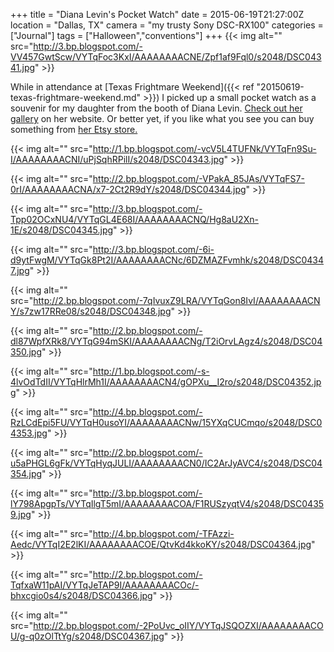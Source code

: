 +++
title = "Diana Levin's Pocket Watch"
date = 2015-06-19T21:27:00Z
location = "Dallas, TX"
camera = "my trusty Sony DSC-RX100"
categories = ["Journal"]
tags = ["Halloween","conventions"]
+++
{{< img alt="" src="http://3.bp.blogspot.com/-VV457GwtScw/VYTqFoc3KxI/AAAAAAAACNE/Zpf1af9Fql0/s2048/DSC04341.jpg" >}}

<!--more-->

While in attendance at [Texas Frightmare Weekend]({{< ref "20150619-texas-frightmare-weekend.md" >}}) I picked up a small pocket watch as a souvenir for my daughter from the booth of Diana Levin. [Check out her gallery](https://www.ghoulishbunnystudios.com/) on her website. Or better yet, if you like what you see you can buy something from [her Etsy store.](https://www.etsy.com/shop/GhoulishBunnyStudios)

{{< img alt="" src="http://1.bp.blogspot.com/-vcV5L4TUFNk/VYTqFn9Su-I/AAAAAAAACNI/uPjSqhRPilI/s2048/DSC04343.jpg" >}}

{{< img alt="" src="http://2.bp.blogspot.com/-VPakA_85JAs/VYTqFS7-0rI/AAAAAAAACNA/x7-2Ct2R9dY/s2048/DSC04344.jpg" >}}

{{< img alt="" src="http://3.bp.blogspot.com/-Tpp02OCxNU4/VYTqGL4E68I/AAAAAAAACNQ/Hg8aU2Xn-1E/s2048/DSC04345.jpg" >}}

{{< img alt="" src="http://3.bp.blogspot.com/-6i-d9ytFwgM/VYTqGk8Pt2I/AAAAAAAACNc/6DZMAZFvmhk/s2048/DSC04347.jpg" >}}

{{< img alt="" src="http://2.bp.blogspot.com/-7qIvuxZ9LRA/VYTqGon8IvI/AAAAAAAACNY/s7zw17RRe08/s2048/DSC04348.jpg" >}}

{{< img alt="" src="http://2.bp.blogspot.com/-dl87WpfXRk8/VYTqG94mSKI/AAAAAAAACNg/T2iOrvLAgz4/s2048/DSC04350.jpg" >}}

{{< img alt="" src="http://1.bp.blogspot.com/-s-4lvOdTdII/VYTqHlrMh1I/AAAAAAAACN4/gOPXu__I2ro/s2048/DSC04352.jpg" >}}

{{< img alt="" src="http://4.bp.blogspot.com/-RzLCdEpi5FU/VYTqH0usoYI/AAAAAAAACNw/15YXqCUCmqo/s2048/DSC04353.jpg" >}}

{{< img alt="" src="http://2.bp.blogspot.com/-u5aPHGL6gFk/VYTqHyqJULI/AAAAAAAACN0/IC2ArJyAVC4/s2048/DSC04354.jpg" >}}

{{< img alt="" src="http://3.bp.blogspot.com/-lY798ApgpTs/VYTqIlgT5mI/AAAAAAAACOA/F1RUSzyqtV4/s2048/DSC04359.jpg" >}}

{{< img alt="" src="http://4.bp.blogspot.com/-TFAzzi-Aedc/VYTqI2E2lKI/AAAAAAAACOE/QtvKd4kkoKY/s2048/DSC04364.jpg" >}}

{{< img alt="" src="http://2.bp.blogspot.com/-TqfxaW11pAI/VYTqJeTAP9I/AAAAAAAACOc/-bhxcgio0s4/s2048/DSC04366.jpg" >}}

{{< img alt="" src="http://2.bp.blogspot.com/-2PoUvc_oIIY/VYTqJSQOZXI/AAAAAAAACOU/g-q0zOlTtYg/s2048/DSC04367.jpg" >}}
